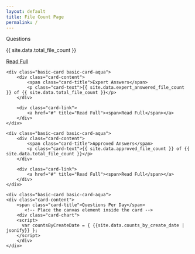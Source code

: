 ```yaml
---
layout: default
title: File Count Page
permalink: /
---
```

<div class="bg"></div>
<div class="bg bg2"></div>
<div class="bg bg3"></div>
<div class="card-category-1">
    <div class="basic-card basic-card-aqua">
        <div class="card-content">
            <span class="card-title">Questions</span>
            <p class="card-text">{{ site.data.total_file_count }}</p>
        </div>
        <div class="card-link">
            <a href="#" title="Read Full"><span>Read Full</span></a>
        </div>
    </div>

    <div class="basic-card basic-card-aqua">
        <div class="card-content">
            <span class="card-title">Expert Answers</span>
            <p class="card-text">{{ site.data.expert_answered_file_count }} of {{ site.data.total_file_count }}</p>
        </div>

        <div class="card-link">
            <a href="#" title="Read Full"><span>Read Full</span></a>
        </div>
    </div>

    <div class="basic-card basic-card-aqua">
        <div class="card-content">
            <span class="card-title">Approved Answers</span>
            <p class="card-text">{{ site.data.approved_file_count }} of {{ site.data.total_file_count }}</p>
        </div>

        <div class="card-link">
            <a href="#" title="Read Full"><span>Read Full</span></a>
        </div>
    </div>

    <div class="basic-card basic-card-aqua">
    <div class="card-content">
        <span class="card-title">Questions Per Day</span>
           <!-- Place the canvas element inside the card -->
        <div class="card-chart">
        <script>
          var countsByCreateDate = { {{site.data.counts_by_create_date | jsonify}} };
        </script>
        </div>
    </div>
</div>
</div>


